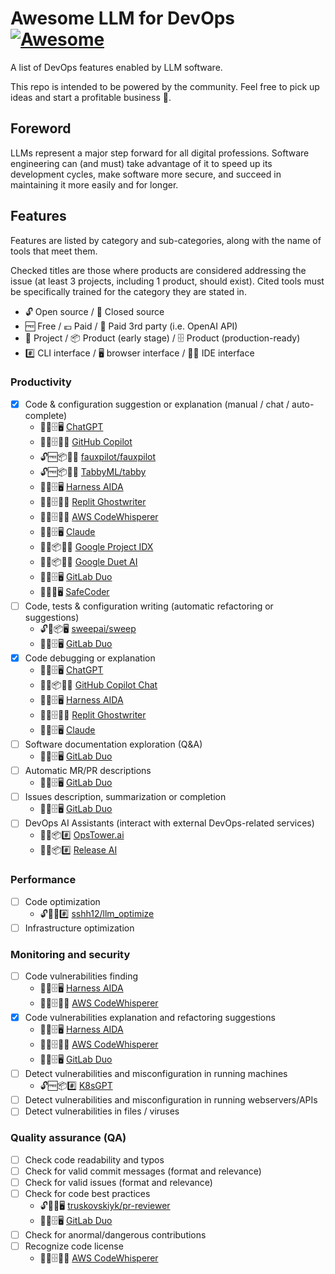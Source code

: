 # Awesome LLM for DevOps [![Awesome](https://awesome.re/badge.svg)](https://awesome.re)

A list of DevOps features enabled by LLM software.

This repo is intended to be powered by the community. Feel free to pick up ideas and start a profitable business 🤑.

## Foreword

LLMs represent a major step forward for all digital professions. Software engineering can (and must) take advantage of it to speed up its development cycles, make software more secure, and succeed in maintaining it more easily and for longer.

## Features

Features are listed by category and sub-categories, along with the name of tools that meet them.

Checked titles are those where products are considered addressing the issue (at least 3 projects, including 1 product, should exist). Cited tools must be specifically trained for the category they are stated in.

- 🔓 Open source / 🔐 Closed source
- 🆓 Free / 💶 Paid / 💸 Paid 3rd party (i.e. OpenAI API)
- 📄 Project / 📦 Product (early stage) / 🗄 Product (production-ready)
- #️⃣ CLI interface / 🖥️ browser interface / 👨‍💻 IDE interface

### Productivity

- [x] Code & configuration suggestion or explanation (manual / chat / auto-complete)
    - 🔐💶🗄🖥️ [ChatGPT](https://chat.openai.com/)
    - 🔐💶🗄👨‍💻 [GitHub Copilot](https://github.com/features/copilot)
    - 🔓🆓📦👨‍💻 [fauxpilot/fauxpilot](https://github.com/fauxpilot/fauxpilot)
    - 🔓🆓📦👨‍💻 [TabbyML/tabby](https://github.com/TabbyML/tabby)
    - 🔐💶🗄🖥️ [Harness AIDA](https://www.harness.io/products/aida)
    - 🔐💶🗄👨‍💻 [Replit Ghostwriter](https://replit.com/site/ghostwriter)
    - 🔐💶🗄👨‍💻 [AWS CodeWhisperer](https://aws.amazon.com/codewhisperer)
    - 🔐🆓🗄🖥️ [Claude](https://claude.ai/)
    - 🔐🆓📦👨‍💻 [Google Project IDX](https://idx.google.com/)
    - 🔐🆓📦👨‍💻 [Google Duet AI](https://cloud.google.com/duet-ai)
    - 🔐💶🗄🖥️ [GitLab Duo](https://about.gitlab.com/gitlab-duo/)
    - 🔐💶📄🖥️ [SafeCoder](https://huggingface.co/blog/safecoder)
- [ ] Code, tests & configuration writing (automatic refactoring or suggestions)
    - 🔓💸📦🖥️ [sweepai/sweep](https://github.com/sweepai/sweep)
    - 🔐💶🗄🖥️ [GitLab Duo](https://about.gitlab.com/gitlab-duo/)
- [x] Code debugging or explanation
    - 🔐💶🗄🖥️ [ChatGPT](https://chat.openai.com/)
    - 🔐💶📦👨‍💻 [GitHub Copilot Chat](https://github.com/features/copilot)
    - 🔐💶🗄🖥️ [Harness AIDA](https://www.harness.io/products/aida)
    - 🔐💶🗄👨‍💻 [Replit Ghostwriter](https://replit.com/site/ghostwriter)
    - 🔐🆓🗄🖥️ [Claude](https://claude.ai/)
- [ ] Software documentation exploration (Q&A)
    - 🔐💶🗄🖥️ [GitLab Duo](https://about.gitlab.com/gitlab-duo/)
- [ ] Automatic MR/PR descriptions
    - 🔐💶🗄🖥️ [GitLab Duo](https://about.gitlab.com/gitlab-duo/)
- [ ] Issues description, summarization or completion
    - 🔐💶🗄🖥️ [GitLab Duo](https://about.gitlab.com/gitlab-duo/)
- [ ] DevOps AI Assistants (interact with external DevOps-related services)
    - 🔐🆓📦#️⃣ [OpsTower.ai](https://github.com/opstower-ai/llm-opstower)
    - 🔐💸📦#️⃣ [Release AI](https://release.ai/)
     
### Performance

- [ ] Code optimization
    - 🔓💸📄#️⃣ [sshh12/llm_optimize](https://github.com/sshh12/llm_optimize)
- [ ] Infrastructure optimization

### Monitoring and security

- [ ] Code vulnerabilities finding
    - 🔐💶🗄🖥️ [Harness AIDA](https://www.harness.io/products/aida)
    - 🔐💶🗄👨‍💻 [AWS CodeWhisperer](https://aws.amazon.com/codewhisperer/)
- [x] Code vulnerabilities explanation and refactoring suggestions
    - 🔐💶🗄🖥️ [Harness AIDA](https://www.harness.io/products/aida)
    - 🔐💶🗄👨‍💻 [AWS CodeWhisperer](https://aws.amazon.com/codewhisperer/)
    - 🔐💶🗄🖥️ [GitLab Duo](https://about.gitlab.com/gitlab-duo/)
- [ ] Detect vulnerabilities and misconfiguration in running machines
    - 🔓🆓📦#️⃣ [K8sGPT](https://github.com/k8sgpt-ai/k8sgpt)
- [ ] Detect vulnerabilities and misconfiguration in running webservers/APIs
- [ ] Detect vulnerabilities in files / viruses

### Quality assurance (QA)

- [ ] Check code readability and typos
- [ ] Check for valid commit messages (format and relevance)
- [ ] Check for valid issues (format and relevance)
- [ ] Check for code best practices
    - 🔓💸📄🖥️ [truskovskiyk/pr-reviewer](https://github.com/truskovskiyk/pr-reviewer)
    - 🔐💶🗄🖥️ [GitLab Duo](https://about.gitlab.com/gitlab-duo/)
- [ ] Check for anormal/dangerous contributions 
- [ ] Recognize code license
    - 🔐💶🗄👨‍💻 [AWS CodeWhisperer](https://aws.amazon.com/codewhisperer/)
